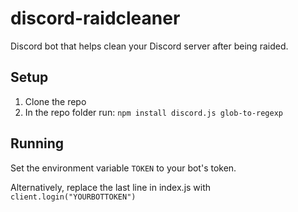 # discord-raidcleaner
Discord bot that helps clean your Discord server after being raided.
## Setup
1. Clone the repo
2. In the repo folder run: `npm install discord.js glob-to-regexp`
## Running
Set the environment variable `TOKEN` to your bot's token.

Alternatively, replace the last line in index.js with `client.login("YOURBOTTOKEN")`
